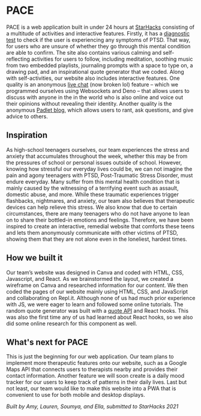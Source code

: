 # PACE

PACE is a web application built in under 24 hours at [StarHacks](https://www.starhacks.tech/) consisting of a multitude of activities and interactive features. Firstly, it has a [diagnostic test](https://pace-starhacks.vercel.app) to check if the user is experiencing any symptoms of PTSD. That way, for users who are unsure of whether they go through this mental condition are able to confirm. The site also contains various calming and self-reflecting activities for users to follow, including meditation, soothing music from two embedded playlists, journaling prompts with a space to type on, a drawing pad, and an inspirational quote generator that we coded. Along with self-activities, our website also includes interactive features. One quality is an anonymous [live chat](https://webchatws.eilla.repl.co/)  (now broken lol) feature – which we programmed ourselves using Websockets and Deno – that allows users to discuss with anyone in the in the world who is also online and voice out their opinions without revealing their identity. Another quality is the anonymous [Padlet blog](https://pace-starhacks.vercel.app), which allows users to rant, ask questions, and give advice to others.

## Inspiration

As high-school teenagers ourselves, our team experiences the stress and anxiety that accumulates throughout the week, whether this may be from the pressures of school or personal issues outside of school. However, knowing how stressful our everyday lives could be, we can not imagine the pain and agony teenagers with PTSD, Post-Traumatic Stress Disorder, must endure everyday. Many suffer from this mental health condition that is mainly caused by the witnessing of a terrifying event such as assault, domestic abuse, and more. While these traumatic experiences trigger flashbacks, nightmares, and anxiety, our team also believes that therapeutic devices can help relieve this stress. We also know that due to certain circumstances, there are many teenagers who do not have anyone to lean on to share their bottled-in emotions and feelings. Therefore, we have been inspired to create an interactive, remedial website that comforts these teens and lets them anonymously communicate with other victims of PTSD, showing them that they are not alone even in the loneliest, hardest times.

## How we built it

Our team’s website was designed in Canva and coded with HTML, CSS, Javascript, and React. As we brainstormed the layout, we created a wireframe on Canva and researched information for our content. We then coded the pages of our website mainly using HTML, CSS, and JavaScript and collaborating on Repl.it. Although none of us had much prior experience with JS, we were eager to learn and followed some online tutorials. The random quote generator was built with a [quote API](https://type.fit/api/quotes) and React hooks. This was also the first time any of us had learned about React hooks, so we also did some online research for this component as well.

## What's next for PACE

This is just the beginning for our web application. Our team plans to implement more therapeutic features onto our website, such as a Google Maps API that connects users to therapists nearby and provides their contact information. Another feature we will soon create is a daily mood tracker for our users to keep track of patterns in their daily lives. Last but not least, our team would like to make this website into a PWA that is convenient to use for both mobile and desktop displays.

*Built by Amy, Lauren, Soumya, and Ella, submitted to StarHacks 2021*
